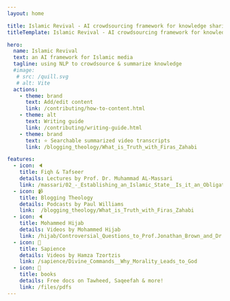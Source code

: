 ```yaml
---
layout: home

title: Islamic Revival - AI crowdsourcing framework for knowledge sharing & archiving
titleTemplate: Islamic Revival - AI crowdsourcing framework for knowledge sharing & archiving

hero:
  name: Islamic Revival
  text: an AI framework for Islamic media 
  tagline: using NLP to crowdsource & summarize knowledge
  #image:
   # src: /quill.svg
   # alt: Vite
  actions:
    - theme: brand
      text: Add/edit content
      link: /contributing/how-to-content.html
    - theme: alt
      text: Writing guide
      link: /contributing/writing-guide.html
    - theme: brand
      text: ⭐ Searchable summarized video transcripts
      link: /blogging_theology/What_is_Truth_with_Firas_Zahabi

features:
  - icon: 🔈
    title: Fiqh & Tafseer
    details: Lectures by Prof. Dr. Muhammad AL-Massari
    link: /massari/02_-_Establishing_an_Islamic_State__Is_it_an_Obligation_(Fardh)
  - icon: 📹
    title: Blogging Theology
    details: Podcasts by Paul Williams
    link:  /blogging_theology/What_is_Truth_with_Firas_Zahabi
  - icon: 🔈
    title: Mohammed Hijab
    details: Videos by Mohammed Hijab
    link: /hijab/Controversial_Questions_to_Prof.Jonathan_Brown_and_Dr._Shadee_ElMasri_(MH_Podcast__6)
  - icon: 🙌
    title: Sapience
    details: Videos by Hamza Tzortzis
    link: /sapience/Divine_Commands__Why_Morality_Leads_to_God
  - icon: 📕
    title: books
    details: Free docs on Tawheed, Saqeefah & more!
    link: /files/pdfs
---
```

<script setup>
import { withBase } from 'vitepress'
</script>

<style>
.item {
  max-width: 20%;
}
.VPHero {
  margin: auto;
  align-content: center;
  float: right;
  width: 90%;
}

.actions {
  margin: auto;
  width: 95%;
  align-content: center;
  float: right;
}

.comments-container {
  margin: auto;
  width: 80%;
  align-content: center;
  float: center;
}

</style>
